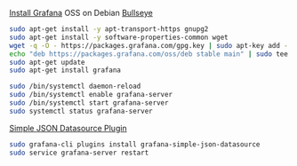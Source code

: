 [Install Grafana](https://grafana.com/docs/grafana/latest/installation/) OSS on Debian [Bullseye](https://www.debian.org/releases/bullseye/)
```bash
sudo apt-get install -y apt-transport-https gnupg2
sudo apt-get install -y software-properties-common wget
wget -q -O - https://packages.grafana.com/gpg.key | sudo apt-key add -
echo "deb https://packages.grafana.com/oss/deb stable main" | sudo tee -a /etc/apt/sources.list.d/grafana.list
sudo apt-get update
sudo apt-get install grafana

sudo /bin/systemctl daemon-reload
sudo /bin/systemctl enable grafana-server
sudo /bin/systemctl start grafana-server
sudo systemctl status grafana-server
```
[Simple JSON Datasource Plugin](https://grafana.com/grafana/plugins/grafana-simple-json-datasource/)
```bash
sudo grafana-cli plugins install grafana-simple-json-datasource
sudo service grafana-server restart
```



